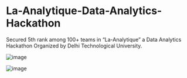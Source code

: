 # La-Analytique-Data-Analytics-Hackathon
 Secured 5th rank among 100+ teams in “La-Analytique” a Data Analytics Hackathon Organized by Delhi Technological University.


![image](https://user-images.githubusercontent.com/78015090/176076162-7bf9df02-d827-4541-b4e1-9869d1fd49a9.png)


![image](https://user-images.githubusercontent.com/78015090/176076185-5ad03483-d8bf-4925-b3a9-3c38836189b3.png)
